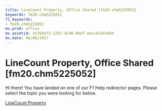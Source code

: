 ```yaml
---
title: LineCount Property, Office Shared [fm20.chm5225052]
keywords: fm20.chm5225052
f1_keywords:
- fm20.chm5225052
ms.prod: office
ms.assetid: 4135de71-135f-4c98-8bdf-ebccb3afa45d
ms.date: 06/08/2017
---
```



# LineCount Property, Office Shared [fm20.chm5225052]

Hi there! You have landed on one of our F1 Help redirector pages. Please select the topic you were looking for below.

[LineCount Property](http://msdn.microsoft.com/library/a7dd67ca-ef98-6a7b-d703-344765328eda%28Office.15%29.aspx)

